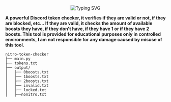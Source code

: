 <div align="center">
  <img src="https://readme-typing-svg.herokuapp.com?font=Fira+Code&size=25&duration=3000&pause=1000&color=F7F7F7&center=true&vCenter=true&width=435&lines=Nitro+Token+Checker" alt="Typing SVG" />
</div>

**A powerful Discord token checker, it verifies if they are valid or not, if they are blocked, etc... If they are valid, it checks the amount of available boosts they have, if they don't have, if they have 1 or if they have 2 boosts. This tool is provided for educational purposes only in controlled environments, I am not responsible for any damage caused by misuse of this tool.**

```
nitro-token-checker
├── main.py
├── tokens.txt
├── output/
│   ├── 0boosts.txt
│   ├── 1boosts.txt
│   ├── 2boosts.txt
│   ├── invalid.txt
│   ├── locked.txt
│   ├──nonitro.txt
```

